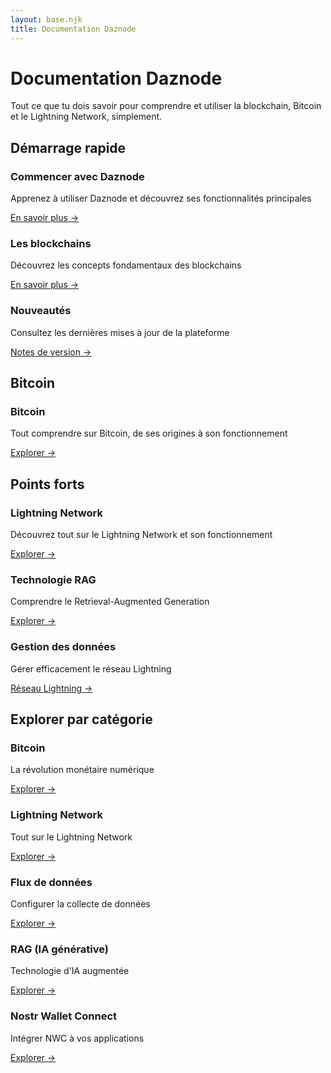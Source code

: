 ```yaml
---
layout: base.njk
title: Documentation Daznode
---
```


# Documentation Daznode

Tout ce que tu dois savoir pour comprendre et utiliser la blockchain, Bitcoin et le Lightning Network, simplement.

## Démarrage rapide

<div class="cards">
  <div class="card">
    <h3>Commencer avec Daznode</h3>
    <p>Apprenez à utiliser Daznode et découvrez ses fonctionnalités principales</p>
    <a href="/getting-started/get-started/">En savoir plus →</a>
  </div>
  
  <div class="card">
    <h3>Les blockchains</h3>
    <p>Découvrez les concepts fondamentaux des blockchains</p>
    <a href="/getting-started/les-blockchains/">En savoir plus →</a>
  </div>
  
  <div class="card">
    <h3>Nouveautés</h3>
    <p>Consultez les dernières mises à jour de la plateforme</p>
    <a href="#">Notes de version →</a>
  </div>
</div>

## Bitcoin

<div class="cards">
  <div class="card">
    <h3>Bitcoin</h3>
    <p>Tout comprendre sur Bitcoin, de ses origines à son fonctionnement</p>
    <a href="/bitcoin/">Explorer →</a>
  </div>
</div>

## Points forts

<div class="cards">
  <div class="card">
    <h3>Lightning Network</h3>
    <p>Découvrez tout sur le Lightning Network et son fonctionnement</p>
    <a href="/lightning-network/">Explorer →</a>
  </div>
  
  <div class="card">
    <h3>Technologie RAG</h3>
    <p>Comprendre le Retrieval-Augmented Generation</p>
    <a href="/rag/">Explorer →</a>
  </div>
  
  <div class="card">
    <h3>Gestion des données</h3>
    <p>Gérer efficacement le réseau Lightning</p>
    <a href="/manage-data/lightning-network/">Réseau Lightning →</a>
  </div>
</div>

## Explorer par catégorie

<div class="cards">
  <div class="card">
    <h3>Bitcoin</h3>
    <p>La révolution monétaire numérique</p>
    <a href="/bitcoin/">Explorer →</a>
  </div>

  <div class="card">
    <h3>Lightning Network</h3>
    <p>Tout sur le Lightning Network</p>
    <a href="/lightning-network/">Explorer →</a>
  </div>
  
  <div class="card">
    <h3>Flux de données</h3>
    <p>Configurer la collecte de données</p>
    <a href="/connect-data/datastreams/">Explorer →</a>
  </div>
  
  <div class="card">
    <h3>RAG (IA générative)</h3>
    <p>Technologie d'IA augmentée</p>
    <a href="/rag/">Explorer →</a>
  </div>
  
  <div class="card">
    <h3>Nostr Wallet Connect</h3>
    <p>Intégrer NWC à vos applications</p>
    <a href="/use-data/nostr-wallet-connect/">Explorer →</a>
  </div>
</div> 